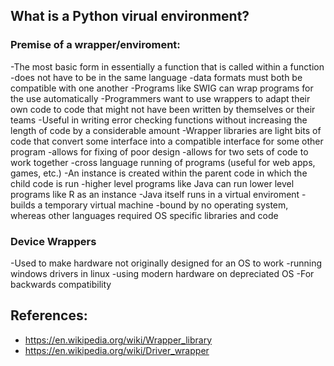 ## What is a Python virual environment?


### Premise of a wrapper/enviroment:

-The most basic form in essentially a function that is called within a function
    -does not have to be in the same language
    -data formats must both be compatible with one another
-Programs like SWIG can wrap programs for the use automatically
-Programmers want to use wrappers to adapt their own code to code that might not have been written by themselves or their teams
-Useful in writing error checking functions without increasing the length of code by a considerable amount
-Wrapper libraries are light bits of code that convert some interface into a compatible interface for some other program
    -allows for fixing of poor design
    -allows for two sets of code to work together
    -cross language running of programs (useful for web apps, games, etc.)
-An instance is created within the parent code in which the child code is run
    -higher level programs like Java can run lower level programs like R as an instance
    -Java itself runs in a virtual enviroment
        -builds a temporary virtual machine
        -bound by no operating system, whereas other languages required OS specific libraries and code

### Device Wrappers

-Used to make hardware not originally designed for an OS to work
    -running windows drivers in linux
    -using modern hardware on depreciated OS
-For backwards compatibility

## References:

* https://en.wikipedia.org/wiki/Wrapper_library
* https://en.wikipedia.org/wiki/Driver_wrapper
